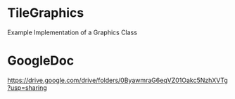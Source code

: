 # TileGraphics
Example Implementation of a Graphics Class

# GoogleDoc 
https://drive.google.com/drive/folders/0ByawmraG6eqVZ01Oakc5NzhXVTg?usp=sharing
